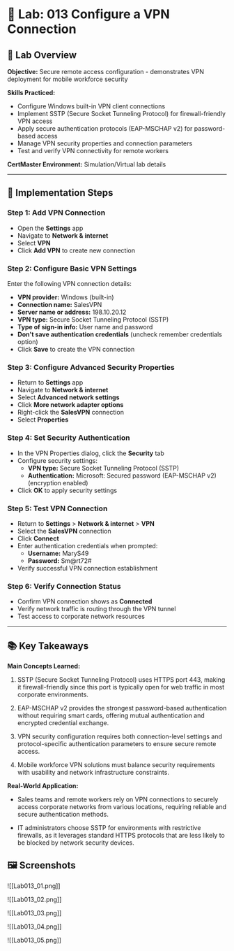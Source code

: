 # 🧪 Lab: 013 Configure a VPN Connection

## 🎯 Lab Overview

**Objective:** Secure remote access configuration - demonstrates VPN deployment for mobile workforce security 

**Skills Practiced:**
- Configure Windows built-in VPN client connections
- Implement SSTP (Secure Socket Tunneling Protocol) for firewall-friendly VPN access
- Apply secure authentication protocols (EAP-MSCHAP v2) for password-based access
- Manage VPN security properties and connection parameters
- Test and verify VPN connectivity for remote workers 

**CertMaster Environment:** Simulation/Virtual lab details

---
## 📝 Implementation Steps

### Step 1: Add VPN Connection

- Open the **Settings** app
- Navigate to **Network & internet**
- Select **VPN**
- Click **Add VPN** to create new connection

### Step 2: Configure Basic VPN Settings

Enter the following VPN connection details:
- **VPN provider:** Windows (built-in)
- **Connection name:** SalesVPN
- **Server name or address:** 198.10.20.12
- **VPN type:** Secure Socket Tunneling Protocol (SSTP)
- **Type of sign-in info:** User name and password
- **Don't save authentication credentials** (uncheck remember credentials option)
- Click **Save** to create the VPN connection

### Step 3: Configure Advanced Security Properties

- Return to **Settings** app
- Navigate to **Network & internet**
- Select **Advanced network settings**
- Click **More network adapter options**
- Right-click the **SalesVPN** connection
- Select **Properties**

### Step 4: Set Security Authentication

- In the VPN Properties dialog, click the **Security** tab
- Configure security settings:
    - **VPN type:** Secure Socket Tunneling Protocol (SSTP)
    - **Authentication:** Microsoft: Secured password (EAP-MSCHAP v2) (encryption enabled)
- Click **OK** to apply security settings

### Step 5: Test VPN Connection

- Return to **Settings** > **Network & internet** > **VPN**
- Select the **SalesVPN** connection
- Click **Connect**
- Enter authentication credentials when prompted:
    - **Username:** MaryS49
    - **Password:** Sm@rt72#
- Verify successful VPN connection establishment

### Step 6: Verify Connection Status

- Confirm VPN connection shows as **Connected**
- Verify network traffic is routing through the VPN tunnel
- Test access to corporate network resources

---

## 📚 Key Takeaways

**Main Concepts Learned:**

1. SSTP (Secure Socket Tunneling Protocol) uses HTTPS port 443, making it firewall-friendly since this port is typically open for web traffic in most corporate environments.
    
2. EAP-MSCHAP v2 provides the strongest password-based authentication without requiring smart cards, offering mutual authentication and encrypted credential exchange.
    
3. VPN security configuration requires both connection-level settings and protocol-specific authentication parameters to ensure secure remote access.
    
4. Mobile workforce VPN solutions must balance security requirements with usability and network infrastructure constraints.
    

**Real-World Application:**

- Sales teams and remote workers rely on VPN connections to securely access corporate networks from various locations, requiring reliable and secure authentication methods.
    
- IT administrators choose SSTP for environments with restrictive firewalls, as it leverages standard HTTPS protocols that are less likely to be blocked by network security devices.
    

## 🖼️ Screenshots

![[Lab013_01.png]]

![[Lab013_02.png]]

![[Lab013_03.png]]

![[Lab013_04.png]]

![[Lab013_05.png]]